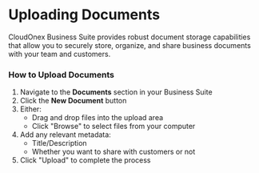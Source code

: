 # Uploading Documents

CloudOnex Business Suite provides robust document storage capabilities that allow you to securely store, organize, and share business documents with your team and customers.

### How to Upload Documents

1.  Navigate to the **Documents** section in your Business Suite
2.  Click the **New Document** button
3.  Either:
    -   Drag and drop files into the upload area
    -   Click "Browse" to select files from your computer
4.  Add any relevant metadata:
    -   Title/Description
    -   Whether you want to share with customers or not
5.  Click "Upload" to complete the process